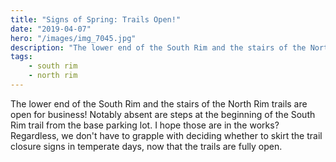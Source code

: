 ```yaml
---
title: "Signs of Spring: Trails Open!"
date: "2019-04-07"
hero: "/images/img_7045.jpg"
description: "The lower end of the South Rim and the stairs of the North Rim trails are open for business! Notably absent are steps at the beginning of the South Rim trail from the base parking lot. "
tags:
    - south rim
    - north rim
---
```


The lower end of the South Rim and the stairs of the North Rim trails are open for business! Notably absent are steps at the beginning of the South Rim trail from the base parking lot. I hope those are in the works? Regardless, we don't have to grapple with deciding whether to skirt the trail closure signs in temperate days, now that the trails are fully open.
